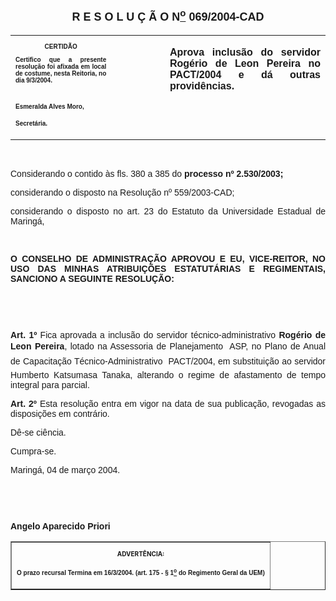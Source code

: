 <BODY>

<B><FONT FACE="Arial" SIZE=4><P ALIGN="CENTER"><A NAME="_Toc445798786"></P>
<P ALIGN="CENTER">R E S O L U &Ccedil; &Atilde; O  N<U><SUP>o</U></SUP>  069/2004-CAD</P>
</B></FONT><FONT FACE="Arial"><P ALIGN="JUSTIFY"></P></FONT>
<TABLE CELLSPACING=0 BORDER=0 CELLPADDING=7 WIDTH=612>
<TR><TD WIDTH="32%" VALIGN="TOP">
<B><FONT FACE="Arial" SIZE=1><P ALIGN="CENTER">CERTID&Atilde;O</P>
<P ALIGN="JUSTIFY">   Certifico que a presente resolu&ccedil;&atilde;o foi afixada em local de costume, nesta Reitoria, no dia 9/3/2004.</P>

<P>&nbsp;</P>
<P>Esmeralda Alves Moro,</P>
<P>Secret&aacute;ria.</B></FONT></TD>
<TD WIDTH="17%" VALIGN="TOP">&nbsp;</TD>
<TD WIDTH="51%" VALIGN="TOP">
<B><FONT FACE="Arial"><P ALIGN="JUSTIFY">Aprova inclus&atilde;o do servidor Rog&eacute;rio de Leon Pereira no PACT/2004 e d&aacute; outras provid&ecirc;ncias. </B></FONT></TD>
</TR>
</TABLE>

<FONT FACE="Arial"><P ALIGN="JUSTIFY"></P>
<P ALIGN="JUSTIFY">&nbsp;</P>
</FONT><P ALIGN="JUSTIFY">&#9;<FONT FACE="Arial">Considerando o contido &agrave;s fls. 380 a 385 do <B>processo nº 2.530/2003;</P>
</B><P ALIGN="JUSTIFY">considerando o disposto na Resolu&ccedil;&atilde;o nº 559/2003-CAD;</P>
<P ALIGN="JUSTIFY">considerando o disposto no art. 23 do Estatuto da Universidade Estadual de Maring&aacute;,</P>
<B><P ALIGN="JUSTIFY"></P>
<P ALIGN="JUSTIFY">&nbsp;</P>
</B><P ALIGN="JUSTIFY">&#9;<B>O CONSELHO DE ADMINISTRA&Ccedil;&Atilde;O APROVOU E EU, VICE-REITOR, NO USO DAS MINHAS ATRIBUI&Ccedil;&Otilde;ES ESTATUT&Aacute;RIAS E REGIMENTAIS, SANCIONO A SEGUINTE RESOLU&Ccedil;&Atilde;O:</P>
</B><P ALIGN="JUSTIFY"></P>
<P ALIGN="JUSTIFY">&nbsp;</P>
<P ALIGN="JUSTIFY">&nbsp;</P>
<B><P ALIGN="JUSTIFY">Art. 1º</B>  Fica aprovada a inclus&atilde;o do servidor t&eacute;cnico-administrativo <B>Rog&eacute;rio de Leon Pereira</B>, lotado na Assessoria de Planejamento  ASP, no Plano de Anual de Capacita&ccedil;&atilde;o T&eacute;cnico-Administrativo  PACT/2004, em substitui&ccedil;&atilde;o ao servidor Humberto Katsumasa Tanaka, alterando o regime de afastamento de tempo integral para parcial.</P>
<B><P ALIGN="JUSTIFY">Art. 2º</B>  Esta resolu&ccedil;&atilde;o entra em vigor na data de sua publica&ccedil;&atilde;o, revogadas  as disposi&ccedil;&otilde;es em contr&aacute;rio.</P>
<P ALIGN="JUSTIFY">&#9;D&ecirc;-se ci&ecirc;ncia.</P>
<P ALIGN="JUSTIFY">&#9;Cumpra-se.</P>
<P ALIGN="JUSTIFY"></P>
<P ALIGN="JUSTIFY">Maring&aacute;, 04 de mar&ccedil;o 2004.</P>
<B><P ALIGN="JUSTIFY"></P>
<P ALIGN="JUSTIFY">&nbsp;</P>
<P ALIGN="JUSTIFY">&nbsp;</P>
<P ALIGN="JUSTIFY">Angelo Aparecido Priori</P>
<P ALIGN="JUSTIFY"></P></B></FONT>
<TABLE BORDER CELLSPACING=1 CELLPADDING=4 WIDTH=207>
<TR><TD VALIGN="TOP">
<B><FONT SIZE=1><P ALIGN="CENTER">ADVERT&Ecirc;NCIA:</P>
</FONT><FONT FACE="Arial" SIZE=1><P ALIGN="JUSTIFY">O prazo recursal Termina em 16/3/2004. (art. 175 - § 1<U><SUP>o</U></SUP> do Regimento Geral da UEM)</B></FONT></TD>
</TR>
</TABLE>

<FONT SIZE=2><P></A></P></FONT></BODY>
